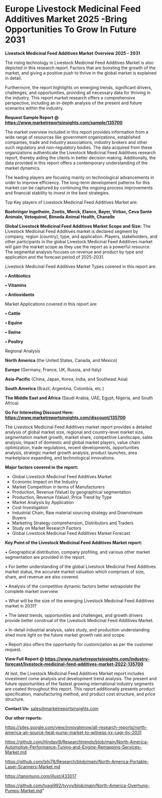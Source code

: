  # Europe Livestock Medicinal Feed Additives Market 2025 -Bring Opportunities To Grow In Future 2031

<Strong> Livestock Medicinal Feed Additives Market Overview 2025 - 2031</strong>

The rising technology in Livestock Medicinal Feed Additives Market is also depicted in this research report. Factors that are boosting the growth of the market, and giving a positive push to thrive in the global market is explained in detail.

Furthermore, the report highlights on emerging trends, significant drivers, challenges, and opportunities, providing all necessary data for thriving in the industry. This report market research offers a comprehensive perspective, including an in-depth analysis of the present and future scenarios within the industry.

<strong>Request Sample Report @ <a href=https://www.marketreportsinsights.com/sample/135700>https://www.marketreportsinsights.com/sample/135700</a></strong>

The market overview included in this report provides information from a wide range of resources like government organizations, established companies, trade and industry associations, industry brokers and other such regulatory and non-regulatory bodies. The data acquired from these organizations authenticate the Livestock Medicinal Feed Additives research report, thereby aiding the clients in better decision making. Additionally, the data provided in this report offers a contemporary understanding of the market dynamics.

The leading players are focusing mainly on technological advancements in order to improve efficiency. The long-term development patterns for this market can be captured by continuing the ongoing process improvements and financial stability to invest in the best strategies.

Top Key players of Livestock Medicinal Feed Additives Market are:

<strong>Boehringer Ingelheim, Zoetis, Merck, Elanco, Bayer, Virbac, Ceva Sante Animale, Vetoquinol, Bimeda Animal Health, Chanelle</strong>

<strong><b>Global Livestock Medicinal Feed Additives Market Scope and Size:</b></strong>
The Livestock Medicinal Feed Additives market is declared segment by company, region (country), type, and application. Players, stakeholders, and other participants in the global Livestock Medicinal Feed Additives market will gain the market scope as they use the report as a powerful resource. The segmental analysis focuses on revenue and product by type and application and the forecast period of 2025-2031.

Livestock Medicinal Feed Additives Market Types covered in this report are:

<strong>• Antibiotics

• Vitamins

• Antioxidants</strong>

Market Applications covered in this report are:

<strong>• Cattle

• Equine

• Swine

• Poultry</strong> 

Regional Analysis

<strong>North America</strong> (the United States, Canada, and Mexico)

<strong>Europe</strong> (Germany, France, UK, Russia, and Italy)

<strong>Asia-Pacific</strong> (China, Japan, Korea, India, and Southeast Asia)

<strong>South America</strong> (Brazil, Argentina, Colombia, etc.)

<strong>The Middle East and Africa</strong> (Saudi Arabia, UAE, Egypt, Nigeria, and South Africa)

<strong>Go For Interesting Discount Here: <a href=https://www.marketreportsinsights.com/discount/135700>https://www.marketreportsinsights.com/discount/135700</a></strong>

The Livestock Medicinal Feed Additives market report provides a detailed analysis of global market size, regional and country-level market size, segmentation market growth, market share, competitive Landscape, sales analysis, impact of domestic and global market players, value chain optimization, trade regulations, recent developments, opportunities analysis, strategic market growth analysis, product launches, area marketplace expanding, and technological innovations.

<strong><b>Major factors covered in the report:</b></strong>
<ul>
  <li>Global Livestock Medicinal Feed Additives Market </li>
  <li>Economic Impact on the Industry</li>
  <li>Market Competition in terms of Manufacturers</li>
  <li>Production, Revenue (Value) by geographical segmentation</li>
  <li>Production, Revenue (Value), Price Trend by Type</li>
  <li>Market Analysis by Application</li>
  <li>Cost Investigation</li>
  <li>Industrial Chain, Raw material sourcing strategy and Downstream Buyers</li>
  <li>Marketing Strategy comprehension, Distributors and Traders</li>
  <li>Study on Market Research Factors</li>
  <li>Global Livestock Medicinal Feed Additives Market Forecast</li>
</ul>

<strong><b>Key Point of the Livestock Medicinal Feed Additives Market report:</b></strong>

• Geographical distribution, company profiling, and various other market segmentation are provided in the report.

• For better understanding of the global Livestock Medicinal Feed Additives market status, the accurate market valuation which comprises of size, share, and revenue are also covered.

• Analysis of the competitive dynamic factors better extrapolate the complete market overview

• What will be the size of the emerging Livestock Medicinal Feed Additives market in 2031?

• The latest trends, opportunities and challenges, and growth drivers provide better construal of the Livestock Medicinal Feed Additives Market.

• In-detail industrial analysis, sales study, and production understanding shed more light on the future market growth rate and scope.

• Report also offers the opportunity for customization as per the customer request.

<strong><b>View Full Report @ <a href=https://www.marketreportsinsights.com/industry-forecast/livestock-medicinal-feed-additives-market-2022-135700>https://www.marketreportsinsights.com/industry-forecast/livestock-medicinal-feed-additives-market-2022-135700</a></b></strong>


At last, the Livestock Medicinal Feed Additives Market report includes investment come analysis and development trend analysis. The present and future opportunities of the fastest growing international industry segments are coated throughout this report. This report additionally presents product specification, manufacturing method, and product cost structure, and price structure.

<strong>Contact Us:</strong>
sales@marketreportsinsights.com

<strong>Our other reports:</strong>

<a href=https://sites.google.com/view/innovatenow/all-research-reports/north-america-air-source-heat-pump-market-to-witness-xx-cagr-by-2031>https://sites.google.com/view/innovatenow/all-research-reports/north-america-air-source-heat-pump-market-to-witness-xx-cagr-by-2031</a>

<a href=https://github.com/Hindavi9/Researchtrends/blob/main/North-America-Automotive-Performance-Tuning-and-Engine-Remapping-Services-Market.md>https://github.com/Hindavi9/Researchtrends/blob/main/North-America-Automotive-Performance-Tuning-and-Engine-Remapping-Services-Market.md</a>

<a href=https://github.com/Ishi78/Research/blob/main/North-America-Portable-Laser-Scanners-Market.md>https://github.com/Ishi78/Research/blob/main/North-America-Portable-Laser-Scanners-Market.md</a>

<a href=https://tanomuno.com/illust/433017>https://tanomuno.com/illust/433017</a>

<a href=https://github.com/tyagi992/tyyyy/blob/main/North-America-Overhung-Pumps-Market.md>https://github.com/tyagi992/tyyyy/blob/main/North-America-Overhung-Pumps-Market.md</a>"
